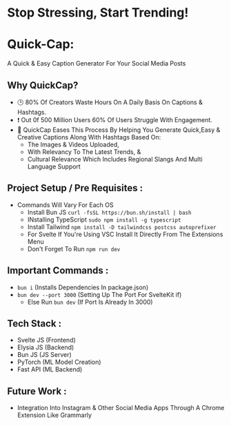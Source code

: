 
# Stop Stressing, Start Trending!

# Quick-Cap:
A Quick & Easy Caption Generator For Your Social Media Posts

## Why QuickCap?
- 🕒 80% Of Creators Waste Hours On A Daily Basis On Captions & Hashtags.
- ❗ Out 0f 500 Million Users 60% Of Users Struggle With Engagement.
- 🫣 QuickCap Eases This Process By Helping You Generate Quick,Easy & Creative Captions Along With Hashtags Based On:
  - The Images & Videos Uploaded,
  - With Relevancy To The Latest Trends, &
  - Cultural Relevance Which Includes Regional Slangs And Multi Language Support
 
## Project Setup / Pre Requisites :
- Commands Will Vary For Each OS 
  - Install Bun JS `curl -fsSL https://bun.sh/install | bash`
  - INstalling TypeScript `sudo npm install -g typescript`
  - Install  Tailwind `npm install -D tailwindcss postcss autoprefixer`
  - For Svelte If You're Using VSC Install It Directly From The Extensions Menu
  - Don't Forget To Run `npm run dev`
  
 ## Important Commands : 
 - `bun i` (Installs Dependencies In package.json)
 - `bun dev --port 3000` (Setting Up The Port For SvelteKit if)
   - Else Run `bun dev` (If Port Is Already In 3000)
        
 ## Tech Stack :
 - Svelte JS (Frontend)
 - Elysia JS (Backend)
 - Bun JS (JS Server)
 - PyTorch (ML Model Creation)
 - Fast API (ML Backend)

## Future Work :
- Integration Into Instagram & Other Social Media Apps Through A Chrome Extension Like Grammarly 

